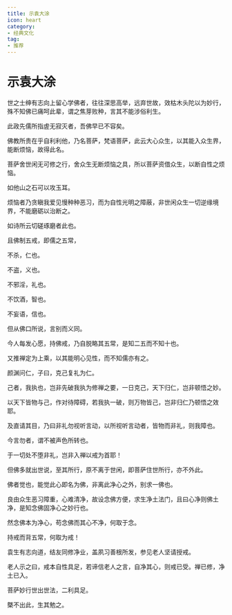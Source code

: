 ```yaml
---
title: 示袁大涂
icon: heart
category:
- 经典文化
tag:
- 推荐
---
```

# 示袁大涂

世之士绅有志向上留心学佛者，往往深思高举，远弃世故，效枯木头陀以为妙行，殊不知佛已痛呵此辈，谓之焦芽败种，言其不能涉俗利生。

此政先儒所指虗无寂灭者，吾佛早已不容矣。

佛教所贵在乎自利利他，乃名菩萨，梵语菩萨，此云大心众生，以其能入众生界，能断烦恼，故得此名。

菩萨舍世闲无可修之行，舍众生无断烦恼之具，所以菩萨资借众生，以断自性之烦恼。

如他山之石可以攻玉耳。

烦恼者乃贪瞋我爱见慢种种恶习，而为自性光明之障蔽，非世闲众生一切逆缘境界，不能磨砺以治断之。

如诗所云切磋琢磨者此也。

且佛制五戒，即儒之五常，

不杀，仁也。

不盗，义也。

不邪淫，礼也。

不饮酒，智也。

不妄语，信也。

但从佛口所说，言别而义同。

今人每发心愿，持佛戒，乃自脱略其五常，是知二五而不知十也。

又推禅定为上乘，以其能明心见性，而不知儒亦有之。

颜渊问仁，子曰，克己复礼为仁。 

己者，我执也，岂非先破我执为修禅之要，一日克己，天下归仁，岂非顿悟之妙。

以天下皆物与己，作对待障碍，若我执一破，则万物皆己，岂非归仁乃顿悟之效耶。

及直请其目，乃曰非礼勿视听言动，以所视听言动者，皆物而非礼，则我障也。

今言勿者，谓不被声色所转也。

于一切处不堕非礼，岂非入禅以戒为首耶！

但佛多就出世说，至其所行，原不离于世闲，即菩萨住世所行，亦不外此。

佛者觉也，能觉此心即名为佛，非离此净心之外，别求一佛也。

良由众生恶习障重，心难清净，故设念佛方便，求生净土法门，且曰心净则佛土净，是知念佛固净心之妙行也。

然念佛本为净心，苟念佛而其心不净，何取于念。

持戒而背五常，何取为戒！

袁生有志向道，结友同修净业，盖夙习善根所发，参见老人坚请授戒。

老人示之曰，戒本自性具足，若谛信老人之言，自净其心，则戒已受。禅已修，净土已入。

菩萨妙行世出世法，二利具足。

槩不出此，生其勉之。
